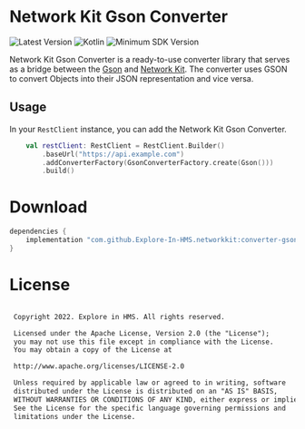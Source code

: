 # Network Kit Gson Converter

![Latest Version](https://img.shields.io/badge/latestVersion-1.0.0-yellow) ![Kotlin](https://img.shields.io/badge/language-kotlin-blue) ![Minimum SDK Version](https://img.shields.io/badge/minSDK-23-orange)

Network Kit Gson Converter is a ready-to-use converter library that serves as a bridge between the [Gson](https://github.com/google/gson) and [Network Kit](https://developer.huawei.com/consumer/en/hms/huawei-networkkit).  The converter uses GSON to convert Objects into their JSON representation and vice versa.

Usage
-----
In your `RestClient` instance, you can add the Network Kit Gson Converter.
```kotlin
    val restClient: RestClient = RestClient.Builder()
        .baseUrl("https://api.example.com")
        .addConverterFactory(GsonConverterFactory.create(Gson()))
        .build()
```
# Download
```gradle
dependencies {
    implementation "com.github.Explore-In-HMS.networkkit:converter-gson:1.0.0"
}
```

# License
```xml

 Copyright 2022. Explore in HMS. All rights reserved.

 Licensed under the Apache License, Version 2.0 (the "License");
 you may not use this file except in compliance with the License.
 You may obtain a copy of the License at

 http://www.apache.org/licenses/LICENSE-2.0

 Unless required by applicable law or agreed to in writing, software
 distributed under the License is distributed on an "AS IS" BASIS,
 WITHOUT WARRANTIES OR CONDITIONS OF ANY KIND, either express or implied.
 See the License for the specific language governing permissions and
 limitations under the License.

```